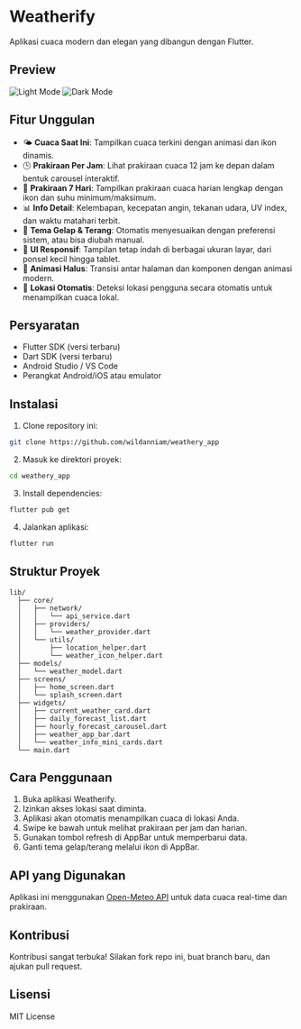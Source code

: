 # Weatherify

Aplikasi cuaca modern dan elegan yang dibangun dengan Flutter.

## Preview

![Light Mode](assets/lightmode.png)
![Dark Mode](assets/darkmode.png)

## Fitur Unggulan

- 🌤️ **Cuaca Saat Ini**: Tampilkan cuaca terkini dengan animasi dan ikon dinamis.
- 🕒 **Prakiraan Per Jam**: Lihat prakiraan cuaca 12 jam ke depan dalam bentuk carousel interaktif.
- 📅 **Prakiraan 7 Hari**: Tampilkan prakiraan cuaca harian lengkap dengan ikon dan suhu minimum/maksimum.
- 📊 **Info Detail**: Kelembapan, kecepatan angin, tekanan udara, UV index, dan waktu matahari terbit.
- 🌙 **Tema Gelap & Terang**: Otomatis menyesuaikan dengan preferensi sistem, atau bisa diubah manual.
- 📱 **UI Responsif**: Tampilan tetap indah di berbagai ukuran layar, dari ponsel kecil hingga tablet.
- 🚀 **Animasi Halus**: Transisi antar halaman dan komponen dengan animasi modern.
- 📍 **Lokasi Otomatis**: Deteksi lokasi pengguna secara otomatis untuk menampilkan cuaca lokal.

## Persyaratan

- Flutter SDK (versi terbaru)
- Dart SDK (versi terbaru)
- Android Studio / VS Code
- Perangkat Android/iOS atau emulator

## Instalasi

1. Clone repository ini:
```bash
git clone https://github.com/wildanniam/weathery_app
```

2. Masuk ke direktori proyek:
```bash
cd weathery_app
```

3. Install dependencies:
```bash
flutter pub get
```

4. Jalankan aplikasi:
```bash
flutter run
```

## Struktur Proyek

```
lib/
  ├── core/
  │   ├── network/
  │   │   └── api_service.dart
  │   ├── providers/
  │   │   └── weather_provider.dart
  │   └── utils/
  │       ├── location_helper.dart
  │       └── weather_icon_helper.dart
  ├── models/
  │   └── weather_model.dart
  ├── screens/
  │   ├── home_screen.dart
  │   └── splash_screen.dart
  ├── widgets/
  │   ├── current_weather_card.dart
  │   ├── daily_forecast_list.dart
  │   ├── hourly_forecast_carousel.dart
  │   ├── weather_app_bar.dart
  │   └── weather_info_mini_cards.dart
  └── main.dart
```

## Cara Penggunaan

1. Buka aplikasi Weatherify.
2. Izinkan akses lokasi saat diminta.
3. Aplikasi akan otomatis menampilkan cuaca di lokasi Anda.
4. Swipe ke bawah untuk melihat prakiraan per jam dan harian.
5. Gunakan tombol refresh di AppBar untuk memperbarui data.
6. Ganti tema gelap/terang melalui ikon di AppBar.

## API yang Digunakan

Aplikasi ini menggunakan [Open-Meteo API](https://open-meteo.com/) untuk data cuaca real-time dan prakiraan.

## Kontribusi

Kontribusi sangat terbuka! Silakan fork repo ini, buat branch baru, dan ajukan pull request.

## Lisensi

MIT License
